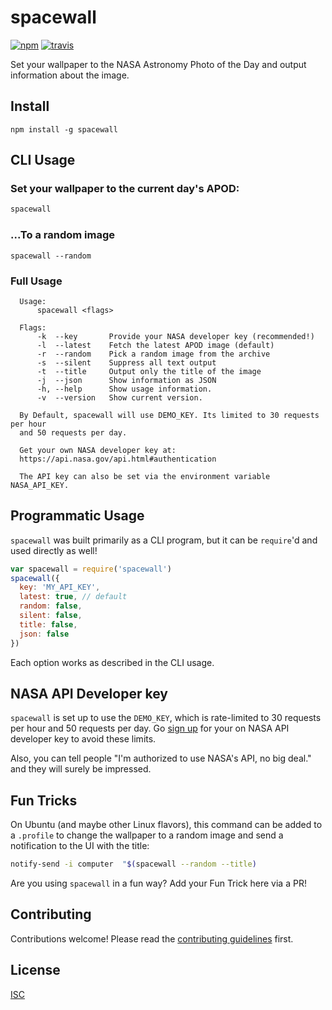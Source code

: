 # spacewall

[![npm][npm-image]][npm-url]
[![travis][travis-image]][travis-url]

[npm-image]: https://img.shields.io/npm/v/spacewall.svg?style=flat-square
[npm-url]: https://www.npmjs.com/package/spacewall
[travis-image]: https://img.shields.io/travis/flet/spacewall.svg?style=flat-square
[travis-url]: https://travis-ci.org/flet/spacewall

Set your wallpaper to the NASA Astronomy Photo of the Day and output
information about the image.

## Install

```
npm install -g spacewall
```

## CLI Usage

### Set your wallpaper to the current day's APOD:
```bash
spacewall
```

### ...To a random image
```
spacewall --random
```

### Full Usage

```
  Usage:
      spacewall <flags>

  Flags:
      -k  --key       Provide your NASA developer key (recommended!)
      -l  --latest    Fetch the latest APOD image (default)
      -r  --random    Pick a random image from the archive
      -s  --silent    Suppress all text output
      -t  --title     Output only the title of the image
      -j  --json      Show information as JSON
      -h, --help      Show usage information.
      -v  --version   Show current version.

  By Default, spacewall will use DEMO_KEY. Its limited to 30 requests per hour
  and 50 requests per day.

  Get your own NASA developer key at:
  https://api.nasa.gov/api.html#authentication

  The API key can also be set via the environment variable NASA_API_KEY.
```

## Programmatic Usage

`spacewall` was built primarily as a CLI program, but it can be `require`'d and used directly as well!

```js
var spacewall = require('spacewall')
spacewall({
  key: 'MY_API_KEY',
  latest: true, // default
  random: false,
  silent: false,
  title: false,
  json: false
})
```
Each option works as described in the CLI usage.

## NASA API Developer key
`spacewall` is set up to use the `DEMO_KEY`, which is rate-limited to 30 requests per hour and 50 requests per day. Go [sign up](https://api.nasa.gov/api.html#authentication) for your on NASA API developer key to avoid these limits.

Also, you can tell people "I'm authorized to use NASA's API, no big deal." and they will surely be impressed.

## Fun Tricks

On Ubuntu (and maybe other Linux flavors), this command can be added to a `.profile` to change the wallpaper to a random image and send a notification to the UI with the title:
```bash
notify-send -i computer  "$(spacewall --random --title)
```

Are you using `spacewall` in a fun way? Add your Fun Trick here via a PR!

## Contributing

Contributions welcome! Please read the [contributing guidelines](CONTRIBUTING.md) first.

## License

[ISC](LICENSE.md)
